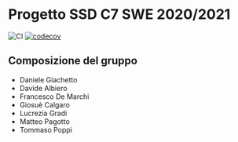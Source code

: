 # Progetto SSD C7 SWE 2020/2021
![CI](https://github.com/MercurySeven/project-SSD/workflows/CI/badge.svg)
[![codecov](https://codecov.io/gh/MercurySeven/project-SSD/branch/main/graph/badge.svg?token=QBCCBB1N52)](https://codecov.io/gh/MercurySeven/project-SSD)

## Composizione del gruppo
- Daniele Giachetto
- Davide Albiero
- Francesco De Marchi
- Giosuè Calgaro
- Lucrezia Gradi
- Matteo Pagotto
- Tommaso Poppi
